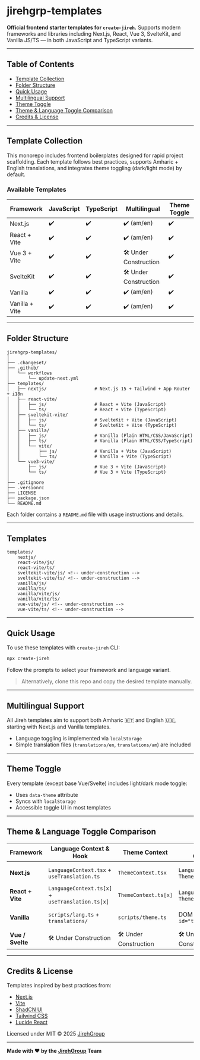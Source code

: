 # jirehgrp-templates

**Official frontend starter templates for `create-jireh`.** Supports modern frameworks and libraries including Next.js, React, Vue 3, SvelteKit, and Vanilla JS/TS — in both JavaScript and TypeScript variants.

---

## Table of Contents

- [Template Collection](#template-collection)
- [Folder Structure](#folder-structure)
- [Quick Usage](#quick-usage)
- [Multilingual Support](#multilingual-support)
- [Theme Toggle](#theme-toggle)
- [Theme & Language Toggle Comparison](#theme--language-toggle-comparison)
- [Credits & License](#credits--license)

---

## Template Collection

This monorepo includes frontend boilerplates designed for rapid project scaffolding. Each template follows best practices, supports Amharic + English translations, and integrates theme toggling (dark/light mode) by default.

### Available Templates

| Framework      | JavaScript | TypeScript | Multilingual     | Theme Toggle        |
| -------------- | ---------- | ---------- | ---------------- | ------------------- |
| Next.js        | ✔️         | ✔️         | ✔️ (am/en)       | ✔️                  |
| React + Vite   | ✔️         | ✔️         | ✔️ (am/en)       | ✔️                  |
| Vue 3 + Vite   | ✔️         | ✔️         | 🛠️ Under Construction | ✔️              |
| SvelteKit      | ✔️         | ✔️         | 🛠️ Under Construction | ✔️              |
| Vanilla        | ✔️         | ✔️         | ✔️ (am/en)       | ✔️                  |
| Vanilla + Vite | ✔️         | ✔️         | ✔️ (am/en)       | ✔️                  |

---

## Folder Structure

```plaintext
jirehgrp-templates/
│
├── .changeset/
├── .github/
│   └── workflows
│       └── update-next.yml
├── templates/
│   ├── nextjs/                  # Next.js 15 + Tailwind + App Router + i18n
│   ├── react-vite/
│   │   ├── js/                  # React + Vite (JavaScript)
│   │   └── ts/                  # React + Vite (TypeScript)
│   ├── sveltekit-vite/
│   │   ├── js/                  # SvelteKit + Vite (JavaScript)
│   │   └── ts/                  # SvelteKit + Vite (TypeScript)
│   ├── vanilla/
│   │   ├── js/                  # Vanilla (Plain HTML/CSS/JavaScript)
│   │   ├── ts/                  # Vanilla (Plain HTML/CSS/TypeScript)
│   │   └── vite/
│   │       ├── js/              # Vanilla + Vite (JavaScript)
│   │       └── ts/              # Vanilla + Vite (TypeScript)
│   └── vue3-vite/
│       ├── js/                  # Vue 3 + Vite (JavaScript)
│       └── ts/                  # Vue 3 + Vite (TypeScript)
│
├── .gitignore
├── .versionrc
├── LICENSE
├── package.json
└── README.md
```

Each folder contains a `README.md` file with usage instructions and details.

---

## Templates

```
templates/
    nextjs/
    react-vite/js/
    react-vite/ts/
    sveltekit-vite/js/ <!-- under-construction -->
    sveltekit-vite/ts/ <!-- under-construction -->
    vanilla/js/
    vanilla/ts/
    vanilla/vite/js/
    vanilla/vite/ts/
    vue-vite/js/ <!-- under-construction -->
    vue-vite/ts/ <!-- under-construction -->
```

---

## Quick Usage

To use these templates with `create-jireh` CLI:

```bash
npx create-jireh
```

Follow the prompts to select your framework and language variant.

> Alternatively, clone this repo and copy the desired template manually.

---

## Multilingual Support

All Jireh templates aim to support both Amharic 🇪🇹 and English 🇺🇸, starting with Next.js and Vanilla templates.

- Language toggling is implemented via `localStorage`
- Simple translation files (`translations/en`, `translations/am`) are included

---

## Theme Toggle

Every template (except base Vue/Svelte) includes light/dark mode toggle:

- Uses `data-theme` attribute
- Syncs with `localStorage`
- Accessible toggle UI in most templates

---

## Theme & Language Toggle Comparison

| Framework        | Language Context & Hook                             | Theme Context                          | Toggle UI Component                    | Persistence Method                                      |
|------------------|-----------------------------------------------------|----------------------------------------|----------------------------------------|---------------------------------------------------------|
| **Next.js**      | `LanguageContext.tsx` + `useTranslation.ts`         | `ThemeContext.tsx`                     | `LanguageToggle.tsx`, `ThemeToggle.tsx`| `localStorage`, `document.documentElement.lang`, `data-theme` |
| **React + Vite** | `LanguageContext.ts[x]` + `useTranslation.ts[x]`    | `ThemeContext.ts[x]`                   | `LanguageToggle.ts[x]`, `ThemeToggle.ts[x]`| Same as above                                      |
| **Vanilla**      | `scripts/lang.ts` + `translations/`                 | `scripts/theme.ts`                     | DOM buttons with `id="theme-toggle"`   | `localStorage`, `document.documentElement.lang`, `data-theme` |
| **Vue / Svelte** | 🛠️ Under Construction                                | 🛠️ Under Construction                  | 🛠️ Under Construction                  | 🛠️ Under Construction                                     |

---

## Credits & License

Templates inspired by best practices from:

- [Next.js](https://nextjs.org)
- [Vite](https://vitejs.dev)
- [ShadCN UI](https://ui.shadcn.dev/)
- [Tailwind CSS](https://tailwindcss.com)
- [Lucide React](https://lucide.dev)

Licensed under MIT © 2025 [JirehGroup](https://jirehgrp.com)

---

**Made with ❤️ by the [JirehGroup](https://jirehgrp.com) Team**

